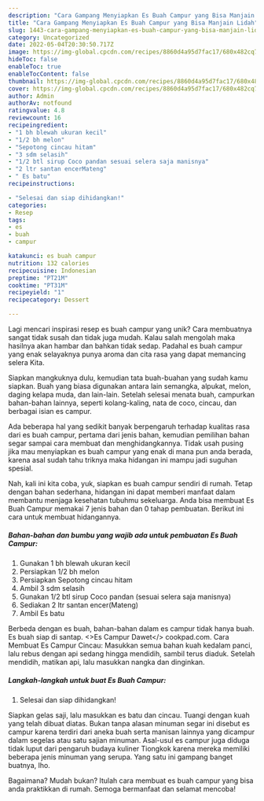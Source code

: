 ```yaml
---
description: "Cara Gampang Menyiapkan Es Buah Campur yang Bisa Manjain Lidah"
title: "Cara Gampang Menyiapkan Es Buah Campur yang Bisa Manjain Lidah"
slug: 1443-cara-gampang-menyiapkan-es-buah-campur-yang-bisa-manjain-lidah
category: Uncategorized
date: 2022-05-04T20:30:50.717Z
image: https://img-global.cpcdn.com/recipes/8860d4a95d7fac17/680x482cq70/es-buah-campur-foto-resep-utama.jpg
hideToc: false
enableToc: true
enableTocContent: false
thumbnail: https://img-global.cpcdn.com/recipes/8860d4a95d7fac17/680x482cq70/es-buah-campur-foto-resep-utama.jpg
cover: https://img-global.cpcdn.com/recipes/8860d4a95d7fac17/680x482cq70/es-buah-campur-foto-resep-utama.jpg
author: Admin
authorAv: notfound
ratingvalue: 4.8
reviewcount: 16
recipeingredient:
- "1 bh blewah ukuran kecil"
- "1/2 bh melon"
- "Sepotong cincau hitam"
- "3 sdm selasih"
- "1/2 btl sirup Coco pandan sesuai selera saja manisnya"
- "2 ltr santan encerMateng"
- " Es batu"
recipeinstructions:

- "Selesai dan siap dihidangkan!"
categories:
- Resep
tags:
- es
- buah
- campur

katakunci: es buah campur 
nutrition: 132 calories
recipecuisine: Indonesian
preptime: "PT21M"
cooktime: "PT31M"
recipeyield: "1"
recipecategory: Dessert

---
```





Lagi mencari inspirasi resep es buah campur yang unik? Cara membuatnya sangat tidak susah dan tidak juga mudah. Kalau salah mengolah maka hasilnya akan hambar dan bahkan tidak sedap. Padahal es buah campur yang enak selayaknya punya aroma dan cita rasa yang dapat memancing selera Kita.





Siapkan mangkuknya dulu, kemudian tata buah-buahan yang sudah kamu siapkan. Buah yang biasa digunakan antara lain semangka, alpukat, melon, daging kelapa muda, dan lain-lain. Setelah selesai menata buah, campurkan bahan-bahan lainnya, seperti kolang-kaling, nata de coco, cincau, dan berbagai isian es campur.

Ada beberapa hal yang sedikit banyak berpengaruh terhadap kualitas rasa dari es buah campur, pertama dari jenis bahan, kemudian pemilihan bahan segar sampai cara membuat dan menghidangkannya. Tidak usah pusing jika mau menyiapkan es buah campur yang enak di mana pun anda berada, karena asal sudah tahu triknya maka hidangan ini mampu jadi suguhan spesial.






Nah, kali ini kita coba, yuk, siapkan es buah campur sendiri di rumah. Tetap dengan bahan sederhana, hidangan ini dapat memberi manfaat dalam membantu menjaga kesehatan tubuhmu sekeluarga. Anda bisa membuat Es Buah Campur memakai 7 jenis bahan dan 0 tahap pembuatan. Berikut ini cara untuk membuat hidangannya.

<!--inarticleads1-->

##### Bahan-bahan dan bumbu yang wajib ada untuk pembuatan Es Buah Campur:

1. Gunakan 1 bh blewah ukuran kecil
1. Persiapkan 1/2 bh melon
1. Persiapkan Sepotong cincau hitam
1. Ambil 3 sdm selasih
1. Gunakan 1/2 btl sirup Coco pandan (sesuai selera saja manisnya)
1. Sediakan 2 ltr santan encer(Mateng)
1. Ambil  Es batu


Berbeda dengan es buah, bahan-bahan dalam es campur tidak hanya buah. Es buah siap di santap. &lt;&gt;Es Campur Dawet&lt;/&gt; cookpad.com. Cara Membuat Es Campur Cincau: Masukkan semua bahan kuah kedalam panci, lalu rebus dengan api sedang hingga mendidih, sambil terus diaduk. Setelah mendidih, matikan api, lalu masukkan nangka dan dinginkan. 

<!--inarticleads2-->

##### Langkah-langkah untuk buat Es Buah Campur:


1. Selesai dan siap dihidangkan!

Siapkan gelas saji, lalu masukkan es batu dan cincau. Tuangi dengan kuah yang telah dibuat diatas. Bukan tanpa alasan minuman segar ini disebut es campur karena terdiri dari aneka buah serta manisan lainnya yang dicampur dalam segelas atau satu sajian minuman. Asal-usul es campur juga diduga tidak luput dari pengaruh budaya kuliner Tiongkok karena mereka memiliki beberapa jenis minuman yang serupa. Yang satu ini gampang banget buatnya, lho. 

Bagaimana? Mudah bukan? Itulah cara membuat es buah campur yang bisa anda praktikkan di rumah. Semoga bermanfaat dan selamat mencoba!
